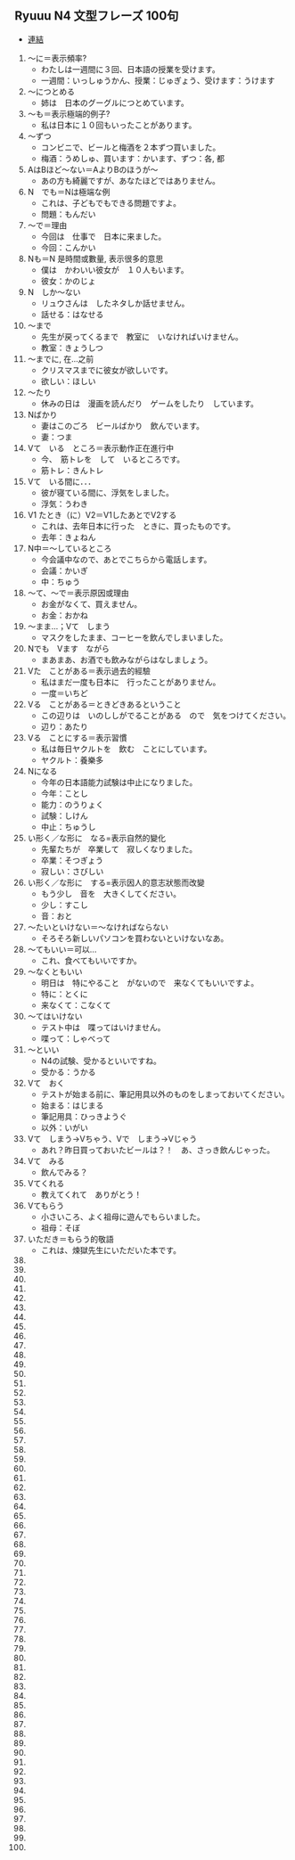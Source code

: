 ## Ryuuu N4 文型フレーズ 100句

- [連結](https://www.youtube.com/watch?v=w7QzsUVVtHM)

1. ～に＝表示頻率?
    - わたしは一週間に３回、日本語の授業を受けます。
    - 一週間：いっしゅうかん、授業：じゅぎょう、受けます：うけます
2. ～につとめる
    - 姉は　日本のグーグルにつとめています。
3. ～も＝表示極端的例子?
    - 私は日本に１０回もいったことがあります。
4. ～ずつ
    - コンビニで、ビールと梅酒を２本ずつ買いました。
    - 梅酒：うめしゅ、買います：かいます、ずつ：各, 都
5. AはBほど～ない＝AよりBのほうが～
    - あの方も綺麗ですが、あなたほどではありません。 
6. N　でも＝Nは極端な例
    - これは、子どもでもできる問題ですよ。
    - 問題：もんだい 
7. ～で＝理由
    - 今回は　仕事で　日本に来ました。
    - 今回：こんかい
8. Nも＝N 是時間或數量, 表示很多的意思
    - 僕は　かわいい彼女が　１０人もいます。
    - 彼女：かのじょ
9. N　しか～ない
    - リュウさんは　したネタしか話せません。
    - 話せる：はなせる
10. ～まで
    - 先生が戻ってくるまで　教室に　いなければいけません。
    - 教室：きょうしつ
11. ～までに, 在...之前
    - クリスマスまでに彼女が欲しいです。
    - 欲しい：ほしい
12. ～たり
    - 休みの日は　漫画を読んだり　ゲームをしたり　しています。
13. Nばかり
    - 妻はこのごろ　ビールばかり　飲んでいます。
    - 妻：つま
14. Vて　いる　ところ＝表示動作正在進行中
    - 今、　筋トレを　して　いるところです。
    - 筋トレ：きんトレ
15. Vて　いる間に．．．
    - 彼が寝ている間に、浮気をしました。
    - 浮気：うわき
16. V1 たとき（に）V2＝V1したあとでV2する
    - これは、去年日本に行った　ときに、買ったものです。
    - 去年：きょねん
17. N中＝～しているところ
    - 今会議中なので、あとでこちらから電話します。
    - 会議：かいぎ
    - 中：ちゅう
18. ～て、～で＝表示原因或理由
    - お金がなくて、買えません。
    - お金：おかね
19. ～まま…；Vて　しまう
    - マスクをしたまま、コーヒーを飲んでしまいました。
20. Nでも　Vます　ながら
    - まあまあ、お酒でも飲みながらはなしましょう。
21. Vた　ことがある＝表示過去的經驗
    - 私はまだ一度も日本に　行ったことがありません。
    - 一度＝いちど
22. Vる　ことがある＝ときどきあるということ
    - この辺りは　いのししがでることがある　ので　気をつけてください。
    - 辺り：あたり
23. Vる　ことにする＝表示習慣
    - 私は毎日ヤクルトを　飲む　ことにしています。
    - ヤクルト：養樂多
24. Nになる
    - 今年の日本語能力試験は中止になりました。
    - 今年：ことし
    - 能力：のうりょく
    - 試験：しけん
    - 中止：ちゅうし
25. い形く／な形に　なる=表示自然的變化
    - 先輩たちが　卒業して　寂しくなりました。
    - 卒業：そつぎょう
    - 寂しい：さびしい
26. い形く／な形に　する=表示因人的意志狀態而改變
    - もう少し　音を　大きくしてください。
    - 少し：すこし
    - 音：おと
27. ～たいといけない＝～なければならない
    - そろそろ新しいパソコンを買わないといけないなあ。
28. ～てもいい＝可以...
    - これ、食べてもいいですか。
29. ～なくともいい
    - 明日は　特にやること　がないので　来なくてもいいですよ。
    - 特に：とくに
    - 来なくて：こなくて
30. ～てはいけない
    - テスト中は　喋ってはいけません。
    - 喋って：しゃべって
31. ～といい
    - N4の試験、受かるといいですね。
    - 受かる：うかる
32. Vて　おく
    - テストが始まる前に、筆記用具以外のものをしまっておいてください。
    - 始まる：はじまる
    - 筆記用具：ひっきようぐ
    - 以外：いがい
33. Vて　しまう→Vちゃう、Vで　しまう→Vじゃう
    - あれ？昨日買っておいたビールは？！　あ、さっき飲んじゃった。
34. Vて　みる
    - 飲んでみる？
35. Vてくれる
    - 教えてくれて　ありがとう！
36. Vてもらう
    - 小さいころ、よく祖母に遊んでもらいました。
    - 祖母：そぼ
37. いただき＝もらう的敬語
    - これは、煉獄先生にいただいた本です。
38. 
39. 
40. 
41. 
42. 
43. 
44. 
45. 
46. 
47. 
48. 
49. 
50. 
51. 
52. 
53. 
54. 
55. 
56. 
57. 
58. 
59. 
60. 
61. 
62. 
63. 
64. 
65. 
66. 
67. 
68. 
69. 
70. 
71. 
72. 
73. 
74. 
75. 
76. 
77. 
78. 
79. 
80. 
81. 
82. 
83. 
84. 
85. 
86. 
87. 
88. 
89. 
90. 
91. 
92. 
93. 
94. 
95. 
96. 
97. 
98. 
99. 
100. 